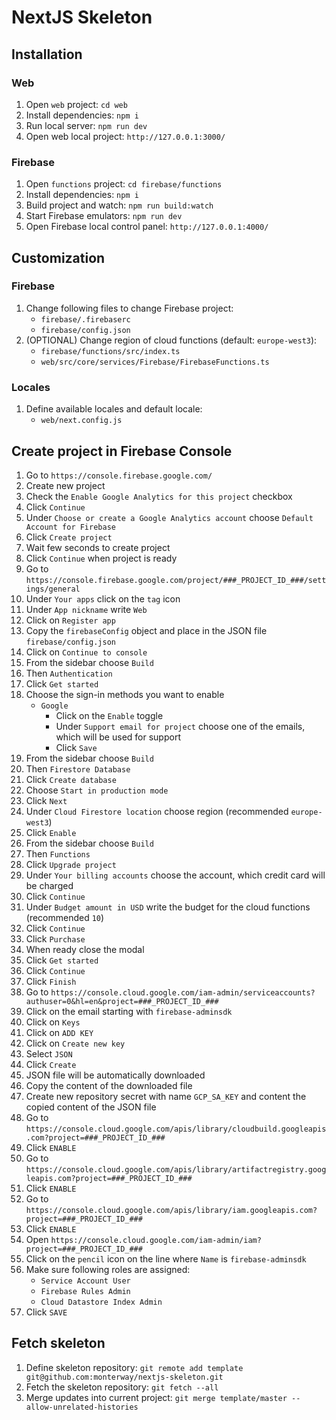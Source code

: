 # NextJS Skeleton

## Installation

### Web
1. Open `web` project: `cd web`
2. Install dependencies: `npm i`
3. Run local server: `npm run dev`
4. Open web local project: `http://127.0.0.1:3000/`

### Firebase
1. Open `functions` project: `cd firebase/functions`
2. Install dependencies: `npm i`
3. Build project and watch: `npm run build:watch`
4. Start Firebase emulators: `npm run dev`
5. Open Firebase local control panel: `http://127.0.0.1:4000/`

## Customization

### Firebase
1. Change following files to change Firebase project:
   - `firebase/.firebaserc`
   - `firebase/config.json`
2. (OPTIONAL) Change region of cloud functions (default: `europe-west3`):
   - `firebase/functions/src/index.ts`
   - `web/src/core/services/Firebase/FirebaseFunctions.ts`

### Locales
1. Define available locales and default locale:
   - `web/next.config.js`

## Create project in Firebase Console
1. Go to `https://console.firebase.google.com/`
2. Create new project
3. Check the `Enable Google Analytics for this project` checkbox
4. Click `Continue`
5. Under `Choose or create a Google Analytics account` choose `Default Account for Firebase`
6. Click `Create project`
7. Wait few seconds to create project
8. Click `Continue` when project is ready
9. Go to `https://console.firebase.google.com/project/###_PROJECT_ID_###/settings/general`
10. Under `Your apps` click on the `tag` icon
11. Under `App nickname` write `Web`
12. Click on `Register app`
13. Copy the `firebaseConfig` object and place in the JSON file `firebase/config.json`
14. Click on `Continue to console`
15. From the sidebar choose `Build`
16. Then `Authentication`
17. Click `Get started`
18. Choose the sign-in methods you want to enable
    - `Google`
      - Click on the `Enable` toggle
      - Under `Support email for project` choose one of the emails, which will be used for support
      - Click `Save`
19. From the sidebar choose `Build`
20. Then `Firestore Database`
21. Click `Create database`
22. Choose `Start in production mode`
23. Click `Next`
24. Under `Cloud Firestore location` choose region (recommended `europe-west3`)
25. Click `Enable`
26. From the sidebar choose `Build`
27. Then `Functions`
28. Click `Upgrade project`
29. Under `Your billing accounts` choose the account, which credit card will be charged
30. Click `Continue`
31. Under `Budget amount in USD` write the budget for the cloud functions (recommended `10`)
32. Click `Continue`
33. Click `Purchase`
34. When ready close the modal
35. Click `Get started`
36. Click `Continue`
37. Click `Finish`
38. Go to `https://console.cloud.google.com/iam-admin/serviceaccounts?authuser=0&hl=en&project=###_PROJECT_ID_###`
39. Click on the email starting with `firebase-adminsdk`
40. Click on `Keys`
41. Click on `ADD KEY`
42. Click on `Create new key`
43. Select `JSON`
44. Click `Create`
45. JSON file will be automatically downloaded
46. Copy the content of the downloaded file
47. Create new repository secret with name `GCP_SA_KEY` and content the copied content of the JSON file
48. Go to `https://console.cloud.google.com/apis/library/cloudbuild.googleapis.com?project=###_PROJECT_ID_###`
49. Click `ENABLE`
50. Go to `https://console.cloud.google.com/apis/library/artifactregistry.googleapis.com?project=###_PROJECT_ID_###`
51. Click `ENABLE`
52. Go to `https://console.cloud.google.com/apis/library/iam.googleapis.com?project=###_PROJECT_ID_###`
53. Click `ENABLE`
54. Open `https://console.cloud.google.com/iam-admin/iam?project=###_PROJECT_ID_###`
55. Click on the `pencil` icon on the line where `Name` is `firebase-adminsdk`
56. Make sure following roles are assigned: 
    - `Service Account User`
    - `Firebase Rules Admin`
    - `Cloud Datastore Index Admin`
57. Click `SAVE`

## Fetch skeleton
1. Define skeleton repository: `git remote add template git@github.com:monterway/nextjs-skeleton.git`
2. Fetch the skeleton repository: `git fetch --all`
3. Merge updates into current project: `git merge template/master --allow-unrelated-histories`
